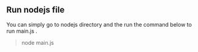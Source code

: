 ## Run nodejs file

You can simply go to nodejs directory and the run the command below to run main.js .
>node main.js
